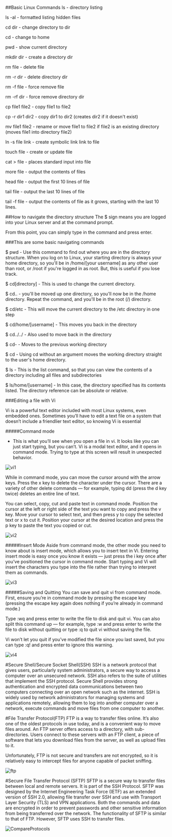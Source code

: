 ##Basic Linux Commands
ls - directory listing

ls -al - formatted listing hidden files

cd dir - change directory to dir

cd - change to home

pwd - show current directory

mkdir dir - create a directory dir

rm file - delete file

rm -r dir - delete directory dir

rm -f file - force remove file

rm -rf dir - force remove directory dir

cp file1 file2 - copy file1 to file2

cp -r dir1 dir2 - copy dir1 to dir2 (creates dir2 if it doesn't exist)

mv file1 file2 - rename or move file1 to file2 if file2 is an existing directory (moves file1 into directory file2)

ln -s file link - create symbolic link link to file

touch file - create or update file

cat > file - places standard input into file

more file - output the contents of files

head file - output the first 10 lines of file

tail file - output the last 10 lines of file

tail -f file - output the contents of file as it grows, starting with the last 10 lines.

##How to navigate the directory structure
The $ sign means you are logged into your Linux server and at the command prompt.

From this point, you can simply type in the command and press enter.

###This are some basic navigating commands

$ pwd - Use this command to find out where you are in the directory structure. When you log on to Linux, your starting
        directory is always your home directory, so you'll be in /home/[your username] as any other user than root, or
        /root if you're logged in as root. But, this is useful if you lose track.
        
$ cd[directory] - This is used to change the current directory.

$ cd.. - you'll be moved up one directory, so you'll now be in the /home directory.  Repeat the command, and you'll be
         in the root (/) directory.
         
$ cd/etc - This will move the current directory to the /etc directory in one step

$ cd/home/[username] - This moves you back in the directory

$ cd../../ - Also used to move back in the directory

$ cd- - Moves to the previous working directory

$ cd  - Using cd without an argument moves the working directory straight to the user's home directory.

$ ls - This is the list command, so that you can view the contents of a directory including all files and subdirectories

$ ls/home/[username] - In this case, the directory specified has its contents listed.  The directory reference
                       can be absolute or relative.

###Editing a file with Vi

Vi is a powerful text editor included with most Linux systems, even embedded ones. Sometimes you’ll have to edit a text
file on a system that doesn’t include a friendlier text editor, so knowing Vi is essential

#####Command mode
- This is what you’ll see when you open a file in vi. It looks like you can just start typing, but you can’t. Vi is a
 modal text editor, and it opens in command mode. Trying to type at this screen will result in unexpected behavior.
 
 ![vi1](img/vi1.png)
 
While in command mode, you can move the cursor around with the arrow keys. Press the x key to delete the character
under the cursor. There are a variety of other delete commands — for example, typing dd (press the d key twice) deletes
an entire line of text.
 
 You can select, copy, cut and paste text in command mode. Position the cursor at the left or right side of the text 
 you want to copy and press the v key. Move your cursor to select text, and then press y to copy the selected text or x
 to cut it. Position your cursor at the desired location and press the p key to paste the text you copied or cut.
 
 ![vi2](img/vi2.png)
 
 #####Insert Mode
 Aside from command mode, the other mode you need to know about is insert mode, which allows you to insert text in Vi. 
 Entering insert mode is easy once you know it exists — just press the i key once after you’ve positioned the cursor in
 command mode. Start typing and Vi will insert the characters you type into the file rather than trying to interpret 
 them as commands.
 
 ![vi3](img/vi3.png)
 
 #####Saving and Quitting
 You can save and quit vi from command mode. First, ensure you’re in command mode by pressing the escape key (pressing 
 the escape key again does nothing if you’re already in command mode.)
 
 Type :wq and press enter to write the file to disk and quit vi. You can also split this command up — for example, 
 type :w and press enter to write the file to disk without quitting or type :q to quit vi without saving the file.
 
 Vi won’t let you quit if you’ve modified the file since you last saved, but you can type :q! and press enter to ignore
 this warning.
 
 ![vi4](img/vi4.png) 
 
 #Secure Shell/Secure Socket Shell(SSH) 
 SSH is a network protocol that gives users, particularly system administrators, a secure way to access a computer over
 an unsecured network. SSH also refers to the suite of utilities that implement the SSH protocol. Secure Shell provides 
 strong authentication and encrypted data communications between two computers connecting over an open network such as 
 the internet. SSH is widely used by network administrators for managing systems and applications remotely, allowing 
 them to log into another computer over a network, execute commands and move files from one computer to another.
 
 #File Transfer Protocol(FTP)
 FTP is a way to transfer files online.   It’s also one of the oldest protocols in use today, and is a convenient way to
 move files around. An FTP server offers access to a directory, with sub-directories. Users connect to these servers with
 an FTP client, a piece of software that lets you download files from the server, as well as upload files to it.
 
 Unfortunately, FTP is not secure and transfers are not encrypted, so it is relatively easy to intercept files for anyone
 capable of packet sniffing.
 
 ![ftp](img/ftp.png) 
 
 #Secure File Transfer Protocol (SFTP)
 SFTP is a secure way to transfer files between local and remote servers.  It is part of the SSH Protocol.  SFTP was 
 designed by the Internet Engineering Task Force (IETF) as an extended version of SSH 2.0, allowing file transfer over 
 SSH and use with Transport Layer Security (TLS) and VPN applications. Both the commands and data are encrypted in order
  to prevent passwords and other sensitive information from being transferred over the network. The functionality of 
  SFTP is similar to that of FTP. However, SFTP uses SSH to transfer files.
  
  ![CompareProtocols](img/CompareProtocols.png)